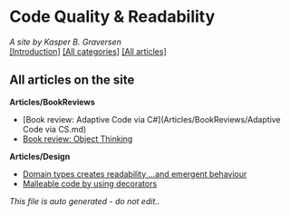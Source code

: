 ﻿# Code Quality & Readability
*A site by Kasper B. Graversen*
<br>[[Introduction]](https://github.com/kbilsted/CodeQualityAndReadability) [[All categories]](https://github.com/kbilsted/CodeQualityAndReadability/blob/master/AllTags.md) [[All articles]](https://github.com/kbilsted/CodeQualityAndReadability/blob/master/AllArticles.md)

## All articles on the site

**Articles/BookReviews**
* [Book review: Adaptive Code via C#](Articles/BookReviews/Adaptive Code via CS.md)
* [Book review: Object Thinking](Articles/BookReviews/ObjectThinking.md)


**Articles/Design**
* [Domain types creates readability ...and emergent behaviour](Articles/Design/DomainTypeAndEmergentBehaviour.md)
* [Malleable code by using decorators](Articles/Design/MalleableCodeUsingDecorators.md)





*This file is auto generated - do not edit..*
